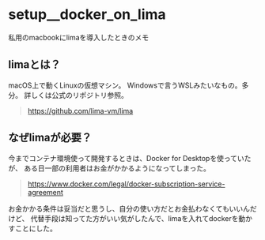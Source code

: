 # setup__docker_on_lima

私用のmacbookにlimaを導入したときのメモ

## limaとは？

macOS上で動くLinuxの仮想マシン。
Windowsで言うWSLみたいなもの。多分。
詳しくは公式のリポジトリ参照。

> <https://github.com/lima-vm/lima>

## なぜlimaが必要？

今までコンテナ環境使って開発するときは、Docker for Desktopを使っていたが、
ある日一部の利用者はお金がかかるようになってしまった。

> <https://www.docker.com/legal/docker-subscription-service-agreement>

お金かかる条件は妥当だと思うし、自分の使い方だとお金払わなくてもいいんだけど、
代替手段は知ってた方がいい気がしたんで、limaを入れてdockerを動かすことにした。
